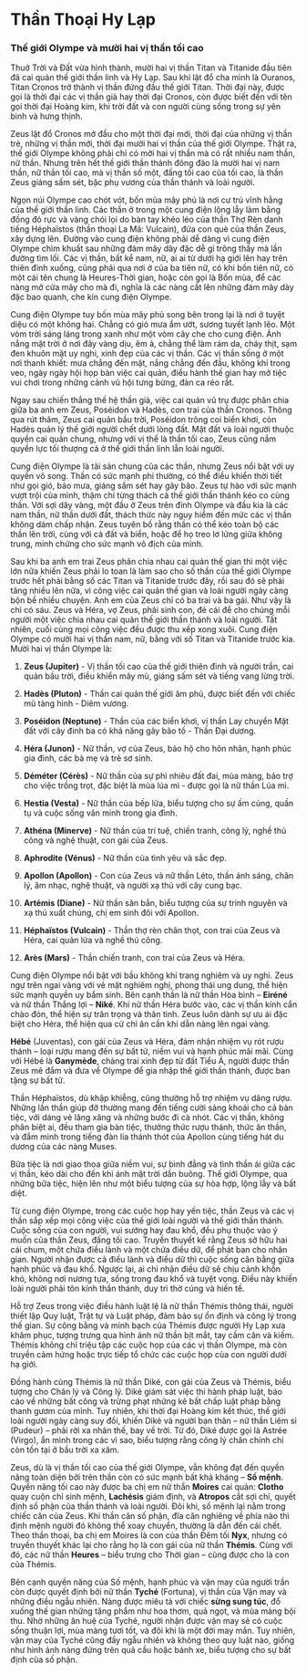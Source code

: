 # Thần Thoại Hy Lạp

### Thế giới Olympe và mười hai vị thần tối cao

Thuở Trời và Đất vừa hình thành, mười hai vị thần Titan và Titanide đầu tiên đã cai quản thế giới thần linh và Hy Lạp. Sau khi lật đổ cha mình là Ouranos, Titan Cronos trở thành vị thần đứng đầu thế giới Titan. Thời đại này, được gọi là thời đại các vị thần già hay thời đại Cronos, còn được biết đến với tên gọi thời đại Hoàng kim, khi trời đất và con người cùng sống trong sự yên bình và hưng thịnh.

Zeus lật đổ Cronos mở đầu cho một thời đại mới, thời đại của những vị thần trẻ, những vị thần mới, thời đại mười hai vị thần của thế giới Olympe. Thật ra, thế giới Olympe không phải chỉ có mời hai vị thần mà có rất nhiều nam thần, nữ thần. Nhưng trên hết thế giới thần thánh đông đảo là mười hai vị nam thần, nữ thần tối cao, mà vị thần số một, đấng tối cao của tối cao, là thần Zeus giáng sấm sét, bậc phụ vương của thần thánh và loài người.

Ngọn núi Olympe cao chót vót, bốn mùa mây phủ là nơi cư trú vĩnh hằng của thế giới thần linh. Các thần ở trong một cung điện lộng lẫy làm bằng đồng đỏ rực và vàng chói lọi do bàn tay khéo léo của thần Thợ Rèn danh tiếng Héphaïstos (thần thoại La Mã: Vulcain), đứa con què của thần Zeus, xây dựng lên. Đường vào cung điện không phải dễ dàng vì cung điện Olympe chìm khuất sau những đám mây dày đặc dễ gì trông thấy mà lần đường tìm lối. Các vị thần, bất kể nam, nữ, ai ai từ dưới hạ giới lên hay trên thiên đình xuống, cũng phải qua nơi ở của ba tiên nữ, có khi bốn tiên nữ, có một cái tên chung là Heures-Thời gian, hoặc còn gọi là Bốn mùa, để các nàng mở cửa mây cho mà đi, nghĩa là các nàng cất lên những đám mây dày đặc bao quanh, che kín cung điện Olympe.

Cung điện Olympe tuy bốn mùa mây phủ song bên trong lại là nơi ở tuyệt diệu có một không hai. Chẳng có gió mưa ẩm ướt, sương tuyết lạnh lẽo. Một vòm trời sáng láng trong xanh như một vòm cây che cho cung điện. Ánh nắng mặt trời ở nơi đây vàng dịu, êm ả, chẳng thể làm rám da, cháy thịt, sạm đen khuôn mặt uy nghi, xinh đẹp của các vị thần. Các vị thần sống ở một nơi thanh khiết: mưa chẳng đến mặt, nắng chẳng đến đầu, không khí trong veo, ngày ngày hội họp bàn việc cai quản, điều hành thế gian hay mở tiệc vui chơi trong những cảnh vũ hội tưng bừng, đàn ca réo rắt.

Ngay sau chiến thắng thế hệ thần già, việc cai quản vũ trụ được phân chia giữa ba anh em Zeus, Poséidon và Hadès, con trai của thần Cronos. Thông qua rút thăm, Zeus cai quản bầu trời, Poséidon trông coi biển khơi, còn Hadès quản lý thế giới người chết dưới lòng đất. Mặt đất và loài người thuộc quyền cai quản chung, nhưng với vị thế là thần tối cao, Zeus cũng nắm quyền lực tối thượng cả ở thế giới thần linh lẫn loài người. 

Cung điện Olympe là tài sản chung của các thần, nhưng Zeus nổi bật với uy quyền vô song. Thần có sức mạnh phi thường, có thể điều khiển thời tiết như gọi gió, bảo mưa, giáng sấm sét hay gây bão. Zeus tự hào với sức mạnh vượt trội của mình, thậm chí từng thách cả thế giới thần thánh kéo co cùng thần. Với sợi dây vàng, một đầu ở Zeus trên đỉnh Olympe và đầu kia là các nam thần, nữ thần dưới đất, thách thức này nguy hiểm đến mức các vị thần không dám chấp nhận. Zeus tuyên bố rằng thần có thể kéo toàn bộ các thần lên trời, cùng với cả đất và biển, hoặc để họ treo lơ lửng giữa không trung, minh chứng cho sức mạnh vô địch của mình.

Sau khi ba anh em trai Zeus phân chia nhau cai quản thế gian thì một việc lớn nữa khiến Zeus phải lo toan là làm sao cho số thần của thế giới Olympe trước hết phải bằng số các Titan và Titanide trước đây, rồi sau đó sẽ phải tăng nhiều lên nữa, vì công việc cai quản thế gian và loài người ngày càng bộn bề nhiều chuyện. Anh em của Zeus chỉ có ba trai và ba gái. Như vậy là chỉ có sáu. Zeus và Héra, vợ Zeus, phải sinh con, đẻ cái để cho chúng mỗi người một việc chia nhau cai quản thế giới thần thánh và loài người. Tất nhiên, cuối cùng mọi công việc đều được thu xếp xong xuôi. Cung điện Olympe có mười hai vị thần nam, nữ, bằng với số Titan và Titanide trước kia. Mười hai vị thần Olympe là:

1. **Zeus (Jupiter)** - Vị thần tối cao của thế giới thiên đình và người trần, cai quản bầu trời, điều khiển mây mù, giáng sấm sét và tiếng vang lừng trời.

2. **Hadès (Pluton)** - Thần cai quản thế giới âm phủ, được biết đến với chiếc mũ tàng hình - Diêm vương.

3. **Poséidon (Neptune)** - Thần của các biển khơi, vị thần Lay chuyển Mặt đất với cây đinh ba có khả năng gây bão tố - Thần Đại dương.

4. **Héra (Junon)** - Nữ thần, vợ của Zeus, bảo hộ cho hôn nhân, hạnh phúc gia đình, các bà mẹ và trẻ sơ sinh.

5. **Déméter (Cérès)** - Nữ thần của sự phì nhiêu đất đai, mùa màng, bảo trợ cho việc trồng trọt, đặc biệt là mùa lúa mì - được gọi là nữ thần Lúa mì.

6. **Hestia (Vesta)** - Nữ thần của bếp lửa, biểu tượng cho sự ấm cúng, quần tụ và cuộc sống văn minh trong gia đình.

7. **Athéna (Minerve)** - Nữ thần của trí tuệ, chiến tranh, công lý, nghề thủ công và nghệ thuật, con gái của Zeus.

8. **Aphrodite (Vénus)** - Nữ thần của tình yêu và sắc đẹp.

9. **Apollon (Apollon)** - Con của Zeus và nữ thần Léto, thần ánh sáng, chân lý, âm nhạc, nghệ thuật, và người xạ thủ với cây cung bạc.

10. **Artémis (Diane)** - Nữ thần săn bắn, biểu tượng của sự trinh nguyên và xạ thủ xuất chúng, chị em sinh đôi với Apollon.

11. **Héphaïstos (Vulcain)** - Thần thợ rèn chân thọt, con trai của Zeus và Héra, cai quản lửa và nghề thủ công.

12. **Arès (Mars)** - Thần chiến tranh, con trai của Zeus và Héra. 

Cung điện Olympe nổi bật với bầu không khí trang nghiêm và uy nghi. Zeus ngự trên ngai vàng với vẻ mặt nghiêm nghị, phong thái ung dung, thể hiện sức mạnh quyền uy bẩm sinh. Bên cạnh thần là nữ thần Hòa bình – **Eiréné** và nữ thần Thắng lợi – **Niké**. Khi nữ thần Héra bước vào, các vị thần kính cẩn chào đón, thể hiện sự trân trọng và thân tình. Zeus luôn dành sự ưu ái đặc biệt cho Héra, thể hiện qua cử chỉ ân cần khi dẫn nàng lên ngai vàng.

**Hébé** (Juventas), con gái của Zeus và Héra, đảm nhận nhiệm vụ rót rượu thánh – loại rượu mang đến sự bất tử, niềm vui và hạnh phúc mãi mãi. Cùng với Hébé là **Ganymède**, chàng trai xinh đẹp từ đất Tiểu Á, người được thần Zeus mê đắm và đưa về Olympe để gia nhập thế giới thần thánh, được ban tặng sự bất tử.

Thần Héphaïstos, dù khập khiễng, cũng thường hỗ trợ nhiệm vụ dâng rượu. Những lần thần giúp đỡ thường mang đến tiếng cười sảng khoái cho cả bàn tiệc, với dáng vẻ lăng xăng và những bước đi cà nhót. Các vị thần, không phân biệt ai, đều tham gia bàn tiệc, thưởng thức rượu thánh, thức ăn thần, và đắm mình trong tiếng đàn lia thánh thót của Apollon cùng tiếng hát du dương của các nàng Muses.

Bữa tiệc là nơi giao thoa giữa niềm vui, sự bình đẳng và tình thần ái giữa các vị thần, kéo dài cho đến khi ánh mặt trời dần buông. Thế giới Olympe, qua những bữa tiệc, hiện lên như một biểu tượng của sự hòa hợp, lộng lẫy và bất diệt.

Từ cung điện Olympe, trong các cuộc họp hay yến tiệc, thần Zeus và các vị thần sắp xếp mọi công việc của thế giới loài người và thế giới thần thánh. Cuộc sống của con người, vui sướng hay đau khổ, đều phụ thuộc vào ý muốn của thần Zeus, đấng tối cao. Truyền thuyết kể rằng Zeus sở hữu hai cái chum, một chứa điều lành và một chứa điều dữ, để phát ban cho nhân gian. Người nhận được cả điều lành và điều dữ thì cuộc sống cân bằng giữa hạnh phúc và đau khổ. Ngược lại, ai chỉ nhận điều dữ sẽ chịu cảnh khốn khó, không nơi nương tựa, sống trong đau khổ và tuyệt vọng. Điều này khiến loài người phải tôn kính thần thánh, duy trì thờ cúng và hiến tế.

Hỗ trợ Zeus trong việc điều hành luật lệ là nữ thần Thémis thông thái, người thiết lập Quy luật, Trật tự và Luật pháp, đảm bảo sự ổn định và công lý trong thế gian. Sự công bằng và minh bạch của Thémis được người Hy Lạp xưa khâm phục, tượng trưng qua hình ảnh nữ thần bịt mắt, tay cầm cân và kiếm. Thémis không chỉ triệu tập các cuộc họp của các vị thần Olympe, mà còn truyền cảm hứng hoặc trực tiếp tổ chức các cuộc họp của con người dưới hạ giới.

Đồng hành cùng Thémis là nữ thần Diké, con gái của Zeus và Thémis, biểu tượng cho Chân lý và Công lý. Diké giám sát việc thi hành pháp luật, báo cáo về những bất công và trừng phạt những kẻ bất chấp luật pháp bằng thanh gươm của mình. Tuy nhiên, khi thời đại Hoàng kim kết thúc, thế giới loài người ngày càng suy đồi, khiến Diké và người bạn thân – nữ thần Liêm sỉ (Pudeur) – phải rời xa nhân thế, bay về trời. Từ đó, Diké được gọi là Astrée (Virgo), ẩn mình trong các vì sao, biểu tượng rằng công lý chân chính chỉ còn tồn tại ở bầu trời xa xăm.

Zeus, dù là vị thần tối cao của thế giới Olympe, vẫn không đạt đến quyền năng toàn diện bởi trên thần còn có sức mạnh bất khả kháng – **Số mệnh**. Quyền năng tối cao này được ba chị em nữ thần **Moires** cai quản: **Clotho** quay cuộn chỉ sinh mệnh, **Lachésis** giám định, và **Atropos** cắt sợi chỉ, quyết định số phận của thần thánh và loài người. Đôi khi, số mệnh lại nằm trong chiếc cân của Zeus. Khi thần cân số phận, đĩa cân nghiêng về phía nào thì định mệnh người đó không thể xoay chuyển, thường là dẫn đến cái chết. Theo thần thoại, ba chị em Moires là con của thần Đêm tối **Nyx**, nhưng có truyền thuyết khác lại cho rằng họ là con gái của nữ thần **Thémis**. Cùng với đó, các nữ thần **Heures** – biểu trưng cho Thời gian – cũng được cho là con của Thémis.

Bên cạnh quyền năng của Số mệnh, hạnh phúc và vận may của người trần còn được quyết định bởi nữ thần **Tyché** (Fortuna), vị thần của Vận may và những điều ngẫu nhiên. Nàng được miêu tả với chiếc **sừng sung túc**, đổ xuống thế gian những tặng phẩm như hoa thơm, quả ngọt, và mùa màng bội thu. Nhờ những ân huệ của Tyché, người nhận được vận may sẽ có cuộc sống thuận lợi, mùa màng tươi tốt, và đôi khi là một đời may mắn. Tuy nhiên, vận may của Tyché cũng đầy ngẫu nhiên và không theo quy luật nào, giống như hình ảnh nàng đứng trên quả cầu hoặc bánh xe, biểu tượng cho sự bất định của số phận.